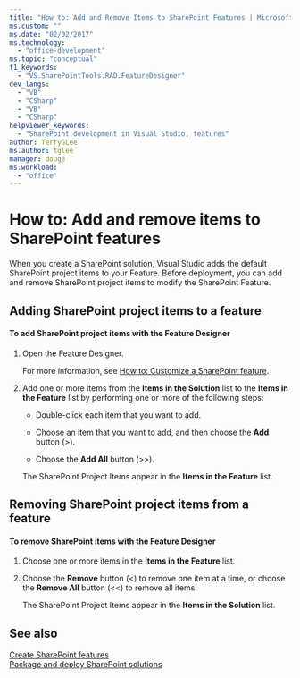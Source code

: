 ```yaml
---
title: "How to: Add and Remove Items to SharePoint Features | Microsoft Docs"
ms.custom: ""
ms.date: "02/02/2017"
ms.technology: 
  - "office-development"
ms.topic: "conceptual"
f1_keywords: 
  - "VS.SharePointTools.RAD.FeatureDesigner"
dev_langs: 
  - "VB"
  - "CSharp"
  - "VB"
  - "CSharp"
helpviewer_keywords: 
  - "SharePoint development in Visual Studio, features"
author: TerryGLee
ms.author: tglee
manager: douge
ms.workload: 
  - "office"
---
```

# How to: Add and remove items to SharePoint features
  When you create a SharePoint solution, Visual Studio adds the default SharePoint project items to your Feature. Before deployment, you can add and remove SharePoint project items to modify the SharePoint Feature.  
  
## Adding SharePoint project items to a feature  
  
#### To add SharePoint project items with the Feature Designer  
  
1.  Open the Feature Designer.  
  
     For more information, see [How to: Customize a SharePoint feature](../sharepoint/how-to-customize-a-sharepoint-feature.md).  
  
2.  Add one or more items from the **Items in the Solution** list to the **Items in the Feature** list by performing one or more of the following steps:  
  
    -   Double-click each item that you want to add.  
  
    -   Choose an item that you want to add, and then choose the **Add** button (>).  
  
    -   Choose the **Add All** button (>>).  
  
     The SharePoint Project Items appear in the **Items in the Feature** list.  
  
## Removing SharePoint project items from a feature  
  
#### To remove SharePoint items with the Feature Designer
  
1.  Choose one or more items in the **Items in the Feature** list.  
  
2.  Choose the **Remove** button (<) to remove one item at a time, or choose the **Remove All** button (<<) to remove all items.  
  
     The SharePoint Project Items appear in the **Items in the Solution** list.  
  
## See also
 [Create SharePoint features](../sharepoint/creating-sharepoint-features.md)   
 [Package and deploy SharePoint solutions](../sharepoint/packaging-and-deploying-sharepoint-solutions.md)  
  
